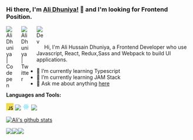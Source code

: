 ### Hi there, I'm [Ali Dhuniya!](https://github.com/Alidhuniya) 👋 and I'm looking for Frontend Position.

<a href="https://www.linkedin.com/in/alihussaindhuniya/">
  <img style="margin-right: 1.3rem;" align="left" alt="Ali Dhuniya | Codepen" width="20px" src="https://www.flaticon.com/svg/vstatic/svg/174/174857.svg?token=exp=1617003052~hmac=42ab7bfd0d40bd95e3fce920af446ed8" />
</a>
<a href="https://twitter.com/DhuniyaAli">
  <img style="margin-right: 1.3rem;" align="left" alt="Ali Dhuniya | Twitter" width="21px" src="https://raw.githubusercontent.com/anuraghazra/anuraghazra/master/assets/twitter.svg" />
</a>
<a href="https://dev.to/alidhuniya">
  <img align="left" alt="Dev" width="21px" src="https://res.cloudinary.com/practicaldev/image/fetch/s--g3JdSGe6--/c_limit,f_auto,fl_progressive,q_80,w_190/https://practicaldev-herokuapp-com.freetls.fastly.net/assets/rainbowdev.svg" />
</a>

<br />
<br />

Hi, I'm Ali Hussain Dhuniya, a Frontend Developer who use Javascript, React, Redux,Sass and Webpack to build UI applications.


- 🔭 I’m currently learning Typescript
- 🌱 I’m currently learning JAM Stack
- 💬 Ask me about anything [here](https://github.com/Alidhuniya/alidhuniya/issues)

**Languages and Tools:**  

<code><img height="20" src="https://raw.githubusercontent.com/github/explore/80688e429a7d4ef2fca1e82350fe8e3517d3494d/topics/javascript/javascript.png"></code>
<code><img height="20" src="https://www.iconninja.com/files/64/358/407/css3-icon.svg"></code>
<code><img height="20" src="https://raw.githubusercontent.com/github/explore/80688e429a7d4ef2fca1e82350fe8e3517d3494d/topics/react/react.png"></code>
<code><img height="20" src="https://cdn.worldvectorlogo.com/logos/sass-1.svg"></code>



[![Ali's github stats](https://github-readme-stats.vercel.app/api?username=Alidhuniya&show_icons=true&title_color=fff&icon_color=79ff97&text_color=9f9f9f&bg_color=151515)](https://github.com/Alidhuniya)



<a href="https://github.com/Alidhuniya/HTMLCSS-Projects">
  <img align="left" src="https://github-readme-stats.vercel.app/api/pin/?username=Alidhuniya&repo=HTMLCSS-Projects&title_color=fff&icon_color=79ff97&text_color=9f9f9f&bg_color=151515" />
</a>

<a href="https://github.com/Alidhuniya/linguisticCenter">
  <img align="left" src="https://github-readme-stats.vercel.app/api/pin/?username=Alidhuniya&repo=linguisticCenter&title_color=fff&icon_color=79ff97&text_color=9f9f9f&bg_color=151515" />
</a>


<a href="https://github.com/Alidhuniya/schoolWebsite-StrapiCMS">
  <img align="left" src="https://github-readme-stats.anuraghazra1.vercel.app/api/pin/?username=Alidhuniya&repo=schoolWebsite-StrapiCMS&title_color=fff&icon_color=79ff97&text_color=9f9f9f&bg_color=151515" />
</a>

